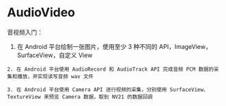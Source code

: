 # AudioVideo
音视频入门：
  1. 在 Android 平台绘制一张图片，使用至少 3 种不同的 API，ImageView，SurfaceView，自定义 View

    2. 在 Android 平台使用 AudioRecord 和 AudioTrack API 完成音频 PCM 数据的采集和播放，并实现读写音频 wav 文件

    3. 在 Android 平台使用 Camera API 进行视频的采集，分别使用 SurfaceView、TextureView 来预览 Camera 数据，取到 NV21 的数据回调

